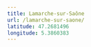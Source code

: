 ```yaml
---
title: Lamarche-sur-Saône
url: /lamarche-sur-saone/
latitude: 47.2681496
longitude: 5.3860383
---
```

